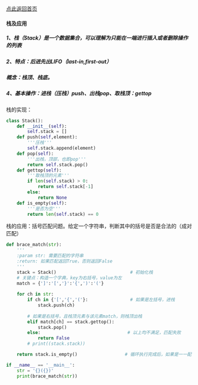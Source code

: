 [点此返回首页](https://github.com/SneakerCP3/Algorithm)
#### 栈及应用

##### 1、栈（Stack）是一个数据集合，可以理解为只能在一端进行插入或者删除操作的列表

##### 2、特点：后进先出LIFO（last-in,first-out）

#####       概念：栈顶、栈底。

##### 4、基本操作：进栈（压栈）push、出栈pop、取栈顶：gettop

栈的实现：

```python
class Stack():
    def __init__(self):
        self.stack = []
    def push(self,element):
        '''压栈'''
        self.stack.append(element)
    def pop(self):
        '''出栈，顶部，也即pop'''
        return self.stack.pop()
    def gettop(self):
        '''取栈顶的元素'''
        if len(self.stack) > 0:
            return self.stack[-1]
        else:
            return None
    def is_empty(self):
        '''是否为空'''
        return len(self.stack) == 0
```

栈的应用：括号匹配问题。给定一个字符串，判断其中的括号是否是合法的（成对匹配）

```python
def brace_match(str):
    '''
    :param str: 需要匹配的字符串
    :return: 如果匹配返回True，否则返回False
    '''
    stack = Stack()                            # 初始化栈
    # 关键点：构造一个字典，key为右括号，value为左
    match = {']':'[','}':'{',')':'('}   
    
    for ch in str:
        if ch in {'[','{','('}:                # 如果是左括号，进栈
            stack.push(ch)
            
        # 如果是右括号，且栈顶元素与该元素match，则栈顶出栈
        elif match[ch] == stack.gettop():            
            stack.pop()
        else:                                 # 以上均不满足，匹配失败
            return False
        # print((stack.stack))

    return stack.is_empty()                  # 循环执行完成后，如果是一一配对的，则栈必为空

if __name__ == '__main__':
    str = '{}({})'
    print(brace_match(str))
```

